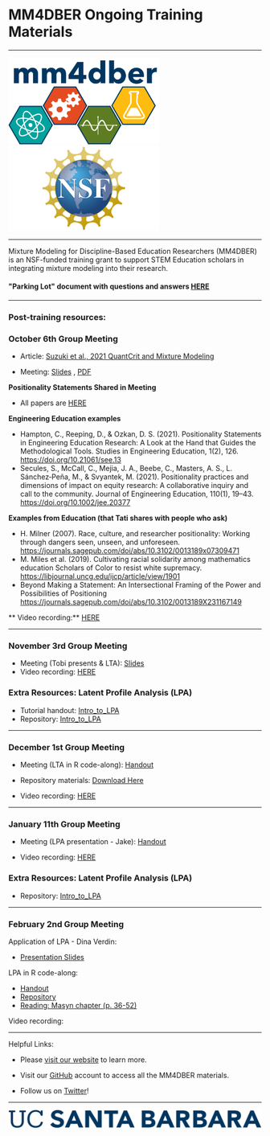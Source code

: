 # MM4DBER Ongoing Training Materials

------------------------------------------------------------------------

<p align="center">

<img src="images/mm4dber_clear.png" width="300"/> <img src="images/NSF-Logo.png" width="300"/>

</p>

------------------------------------------------------------------------

<p align="center">

Mixture Modeling for Discipline-Based Education Researchers (MM4DBER) is an NSF-funded training grant to support STEM Education scholars in integrating mixture modeling into their research.

</p>

#### "Parking Lot" document with questions and answers [HERE](https://docs.google.com/document/d/1z03OZAadBO7o2oAV9QtbCricSdPopCwNOV5lXmqziXY/edit?usp=sharing)

------------------------------------------------------------------------

### Post-training resources:

### October 6th Group Meeting

- Article: [Suzuki et al., 2021 QuantCrit and Mixture Modeling](https://drive.google.com/file/d/1e2PJeio2vxp7tZy_6lQNGQ5yZTVJ2_Ip/view?usp=sharing)

- Meeting: [Slides](https://docs.google.com/presentation/d/1EvZjWNwG1ih6ysGpHPi7m6ZRo_9fjyluOgEYTLS4Q4U/edit?usp=sharing) , [PDF](https://drive.google.com/file/d/1q3fww81cWa4x3wWFUwOv9mDfjIX_qMpt/view?usp=sharing)

**Positionality Statements Shared in Meeting** 


- All papers are [HERE](https://drive.google.com/drive/folders/1WTf_d04IWFFgAE7qbAXc1aLG7ep3WVev?usp=sharing)

**Engineering Education examples**
-  Hampton, C., Reeping, D., & Ozkan, D. S. (2021). Positionality Statements in Engineering Education Research: A Look at the Hand that Guides the Methodological Tools. Studies in Engineering Education, 1(2), 126. https://doi.org/10.21061/see.13 
- Secules, S., McCall, C., Mejia, J. A., Beebe, C., Masters, A. S., L. Sánchez‐Peña, M., & Svyantek, M. (2021). Positionality practices and dimensions of impact on equity research: A collaborative inquiry and call to the community. Journal of Engineering Education, 110(1), 19–43. https://doi.org/10.1002/jee.20377

**Examples from Education (that Tati shares with people who ask)**

- H. Milner (2007). Race, culture, and researcher positionality: Working through dangers seen, unseen, and unforeseen.
https://journals.sagepub.com/doi/abs/10.3102/0013189x07309471
- M. Miles et al. (2019). Cultivating racial solidarity among mathematics education Scholars of Color to resist white supremacy. https://libjournal.uncg.edu/ijcp/article/view/1901
- Beyond Making a Statement: An Intersectional Framing of the Power and Possibilities of Positioning https://journals.sagepub.com/doi/abs/10.3102/0013189X231167149

** Video recording:** [HERE](https://drive.google.com/file/d/18C6HVN9GrqYn6AnEu-rvBYCh1TMXOK_S/view?usp=sharing)


------------------------------------------------------------------------

### November 3rd Group Meeting 

- Meeting (Tobi presents & LTA): [Slides](https://drive.google.com/file/d/1QYdBuFT0gy7cDileShnpOI50tZPdoKp5/view?usp=drive_link)
- Video recording: [HERE](https://drive.google.com/file/d/1wmZ-8z_USdnV-YwXLCrLwzHB-T59EUqP/view?usp=sharing)

### Extra Resources: Latent Profile Analysis (LPA)

- Tutorial handout: [Intro_to_LPA](https://mm4dber.github.io/Intro_to_LPA.html)
- Repository: [Intro_to_LPA](https://github.com/MM4DBER/Intro_to_LPA)

------------------------------------------------------------------------

### December 1st Group Meeting 

- Meeting (LTA in R code-along): [Handout](https://mm4dber.github.io/Intro-to-LTA.html)
- Repository materials: [Download Here](https://github.com/MM4DBER/Intro-to-LTA)

- Video recording: [HERE](https://drive.google.com/file/d/1BNxzfdCw_StCX4PJvr9dTgUf5G2AYDSF/view?usp=sharing)


------------------------------------------------------------------------

### January 11th Group Meeting 

- Meeting (LPA presentation - Jake): [Handout](https://mm4dber.github.io/JW_LPA_1.13.24.pdf)

- Video recording: [HERE](https://drive.google.com/file/d/1QRcI7mjBG87IqcyPtKO_nncUhoxVJj0M/view?usp=sharing)

### Extra Resources: Latent Profile Analysis (LPA)

- Repository: [Intro_to_LPA](https://github.com/MM4DBER/Intro_to_LPA)


------------------------------------------------------------------------


### February 2nd Group Meeting 

Application of LPA - Dina Verdin:
- [Presentation Slides](https://mm4dber.github.io/DVerdin_MM4DBER_Presentation.pdf)

LPA in R code-along:

- [Handout](https://mm4dber.github.io/Intro_to_LPA.html)
- [Repository](https://github.com/MM4DBER/Intro_to_LPA)
- [Reading: Masyn chapter (p. 36-52)](https://www.statmodel.com/download/Masyn_2013.pdf)

Video recording:



------------------------------------------------------------------------

Helpful Links:

-   Please [visit our website](https://mm4dbers.education.ucsb.edu/) to learn more.

-   Visit our [GitHub](https://github.com/MM4DBER/mm4dber.github.io) account to access all the MM4DBER materials.

-   Follow us on [Twitter](https://twitter.com/mm4dbers)!

------------------------------------------------------------------------

![](images/UCSB_Navy_mark.png)
